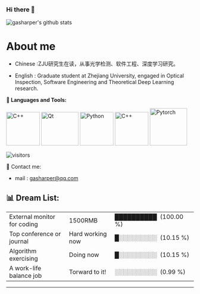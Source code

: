 ### Hi there 👋

<!--
**gasharper/gasharper** is a ✨ _special_ ✨ repository because its `README.md` (this file) appears on your GitHub profile.

Here are some ideas to get you started:

- 🔭 I’m currently working on ...
- 🌱 I’m currently learning ...
- 👯 I’m looking to collaborate on ...
- 🤔 I’m looking for help with ...
- 💬 Ask me about ...
- 📫 How to reach me: ...
- 😄 Pronouns: ...
- ⚡ Fun fact: ...
-->


![gasharper's github stats](https://github-readme-stats.vercel.app/api?username=gasharper&show_icons=true&bg_color=30,48C9B0,904e95&title_color=fff&text_color=fff)

# About me

- Chinese :ZJU研究生在读，从事光学检测、软件工程、深度学习研究。

- English : Graduate student at Zhejiang University, engaged in Optical Inspection, Software Engineering and Theoretical Deep Learning research.


**🌈 Languages and Tools:**

<p align="left">
  <img src="https://upload.wikimedia.org/wikipedia/commons/1/18/ISO_C%2B%2B_Logo.svg" alt="C++" width="90" height="90"/>
  <img src="https://upload.wikimedia.org/wikipedia/commons/d/d3/Qt_logo_2015.svg" alt="Qt" width="100" height="90"/>
  <img src="https://i0.wp.com/tinkercademy.com/wp-content/uploads/2018/04/python-icon.png?ssl=1" alt="Python" width="90" height="90"/>
  <img src="https://upload.wikimedia.org/wikipedia/commons/2/21/Matlab_Logo.png" alt="C++" width="90" height="90"/>
  <img src="https://pytorch.org/assets/images/pytorch-logo.png" alt="Pytorch" width="100" height="100"/>
</p>

<p align="left">
<img src="https://visitor-badge.laobi.icu/badge?page_id=gasharper.gasharper" alt="visitors"/>
</p>


📧 Contact me:  
- mail : gasharper@qq.com

<h2>📊 Dream List: </h2>
<table>
  <tr>
      <td width=220px;>
          External monitor for coding
      </td>
      <td width=145px;>
          1500RMB
      </td>
      <td width=230px;>
          ██████████&nbsp;&nbsp;(100.00 %)
      </td>
  </tr>
  <tr>
      <td width=220px;>
          Top conference or journal
      </td>
      <td width=145px;>
          Hard working now
      </td>
      <td width=230px;>
          █░░░░░░░░░&nbsp;&nbsp;(10.15 %)
      </td>
  </tr>
  <tr>
      <td width=220px;>
          Algorithm exercising
      </td>
      <td width=145px;>
          Doing now
      </td>
      <td width=230px;>
          █░░░░░░░░░&nbsp;&nbsp;(10.15 %)
      </td>
  </tr>
    <tr>
      <td width=220px;>
          A work-life balance job
      </td>
      <td width=145px;>
          Torward to it!
      </td>
      <td width=230px;>
          ░░░░░░░░░░&nbsp;&nbsp;(0.99 %)
      </td>
  </tr>
</table>
<hr>
